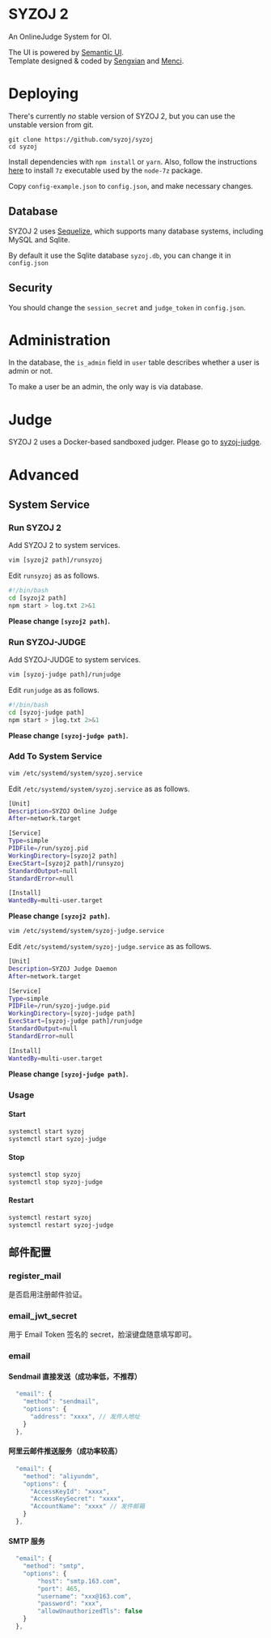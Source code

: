 # SYZOJ 2
An OnlineJudge System for OI.

The UI is powered by [Semantic UI](http://semantic-ui.com/).  
Template designed & coded by [Sengxian](https://www.sengxian.com) and [Menci](https://men.ci).

# Deploying
There's currently *no* stable version of SYZOJ 2, but you can use the unstable version from git.

```
git clone https://github.com/syzoj/syzoj
cd syzoj
```

Install dependencies with `npm install` or `yarn`. Also, follow the instructions [here](https://www.npmjs.com/package/node-7z#installation) to install `7z` executable used by the `node-7z` package.

Copy `config-example.json` to `config.json`, and make necessary changes.

## Database
SYZOJ 2 uses [Sequelize](http://sequelizejs.com), which supports many database systems, including MySQL and Sqlite.

By default it use the Sqlite database `syzoj.db`, you can change it in `config.json`

## Security
You should change the `session_secret` and `judge_token` in `config.json`.

# Administration
In the database, the `is_admin` field in `user` table describes whether a user is admin or not.

To make a user be an admin, the only way is via database.

# Judge
SYZOJ 2 uses a Docker-based sandboxed judger. Please go to [syzoj-judge](https://github.com/syzoj/syzoj-judge).

# Advanced
## System Service
### Run SYZOJ 2
Add SYZOJ 2 to system services.
``` bash
vim [syzoj2 path]/runsyzoj
```
Edit `runsyzoj` as as follows.
``` bash
#!/bin/bash
cd [syzoj2 path]
npm start > log.txt 2>&1
```
**Please change `[syzoj2 path]`.**
### Run SYZOJ-JUDGE
Add SYZOJ-JUDGE to system services.
``` bash
vim [syzoj-judge path]/runjudge
```
Edit `runjudge` as as follows.
``` bash
#!/bin/bash
cd [syzoj-judge path]
npm start > jlog.txt 2>&1
```
**Please change `[syzoj-judge path]`.**
### Add To System Service
``` bash
vim /etc/systemd/system/syzoj.service
```
Edit `/etc/systemd/system/syzoj.service` as as follows.
``` bash
[Unit]
Description=SYZOJ Online Judge
After=network.target

[Service]
Type=simple
PIDFile=/run/syzoj.pid
WorkingDirectory=[syzoj2 path]
ExecStart=[syzoj2 path]/runsyzoj
StandardOutput=null
StandardError=null

[Install]
WantedBy=multi-user.target
```
**Please change `[syzoj2 path]`.**

``` bash
vim /etc/systemd/system/syzoj-judge.service
```
Edit `/etc/systemd/system/syzoj-judge.service` as as follows.
``` bash
[Unit]
Description=SYZOJ Judge Daemon
After=network.target

[Service]
Type=simple
PIDFile=/run/syzoj-judge.pid
WorkingDirectory=[syzoj-judge path]
ExecStart=[syzoj-judge path]/runjudge
StandardOutput=null
StandardError=null

[Install]
WantedBy=multi-user.target
```
**Please change `[syzoj-judge path]`.**
### Usage
#### Start
``` bash
systemctl start syzoj
systemctl start syzoj-judge
```
#### Stop
``` bash
systemctl stop syzoj
systemctl stop syzoj-judge
```
#### Restart
``` bash
systemctl restart syzoj
systemctl restart syzoj-judge
```

## 邮件配置
### register_mail
是否启用注册邮件验证。

### email\_jwt\_secret
用于 Email Token 签名的 secret，脸滚键盘随意填写即可。

### email
#### Sendmail 直接发送（成功率低，不推荐）
```js
  "email": {
    "method": "sendmail",
    "options": {
      "address": "xxxx", // 发件人地址
    }
  },
```

#### 阿里云邮件推送服务（成功率较高）
```js
  "email": {
    "method": "aliyundm",
    "options": {
      "AccessKeyId": "xxxx",
      "AccessKeySecret": "xxxx",
      "AccountName": "xxxx" // 发件邮箱
    }
  },
```

#### SMTP 服务
```js
  "email": {
    "method": "smtp",
    "options": {
        "host": "smtp.163.com",
        "port": 465,
        "username": "xxx@163.com",
        "password": "xxx",
        "allowUnauthorizedTls": false
    }
  },
```